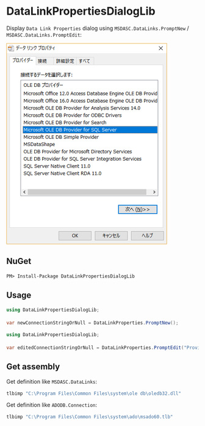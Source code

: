 # DataLinkPropertiesDialogLib

Display `Data Link Properties` dialog using `MSDASC.DataLinks.PromptNew` / `MSDASC.DataLinks.PromptEdit`:

![Data Link Properties](images/dataLinkProperties_providers.png)

## NuGet

```txt
PM> Install-Package DataLinkPropertiesDialogLib
```

## Usage

```cs
using DataLinkPropertiesDialogLib;

var newConnectionStringOrNull = DataLinkProperties.PromptNew();
```

```cs
using DataLinkPropertiesDialogLib;

var editedConnectionStringOrNull = DataLinkProperties.PromptEdit("Provider=MSDAOSP.1");
```

## Get assembly

Get definition like `MSDASC.DataLinks`:

```bat
tlbimp "C:\Program Files\Common Files\system\ole db\oledb32.dll"
```

Get definition like `ADODB.Connection`:

```bat
tlbimp "C:\Program Files\Common Files\system\ado\msado60.tlb"
```
